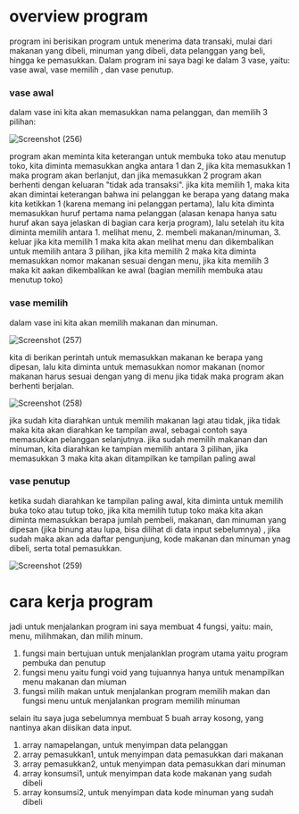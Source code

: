 # overview program
program ini berisikan program untuk menerima data transaki, mulai dari makanan yang dibeli, minuman yang dibeli, data pelanggan yang beli, hingga ke pemasukkan.
Dalam program ini saya bagi ke dalam 3 vase, yaitu: vase awal, vase memilih , dan vase penutup.

### vase awal 
dalam vase ini kita akan memasukkan nama pelanggan, dan memilih 3 pilihan:

![Screenshot (256)](https://user-images.githubusercontent.com/123804483/218241433-55801cf6-1dd5-4dac-9a89-7a2fbb85961b.png)

program akan meminta kita keterangan untuk membuka toko atau menutup toko, kita diminta memasukkan angka antara 1 dan 2, jika kita memasukkan 1 maka program akan berlanjut, dan jika memasukkan 2 program akan berhenti dengan keluaran "tidak ada transaksi".
jika kita memilih 1, maka kita akan dimintai keterangan bahwa ini pelanggan ke berapa yang datang maka kita ketikkan 1 (karena memang ini pelanggan pertama), lalu kita diminta memasukkan huruf pertama nama pelanggan (alasan kenapa hanya satu huruf akan saya jelaskan di bagian cara kerja program), lalu setelah itu kita diminta memilih antara 1. melihat menu, 2. membeli makanan/minuman, 3. keluar
jika kita memilih 1 maka kita akan melihat menu dan dikembalikan untuk memilih antara 3 pilihan, jika kita memilih 2 maka kita diminta memasukkan nomor makanan sesuai dengan menu, jika kita memilih 3 maka kit aakan dikembalikan ke awal (bagian memilih membuka atau menutup toko)

### vase memilih
dalam vase ini kita akan memilih makanan dan minuman.

![Screenshot (257)](https://user-images.githubusercontent.com/123804483/218244509-30cac6e5-97d2-4f16-a33a-9c7593b0134b.png)

kita di berikan perintah untuk memasukkan makanan ke berapa yang dipesan, lalu kita diminta untuk memasukkan nomor makanan (nomor makanan harus sesuai dengan yang di menu jika tidak maka program akan berhenti berjalan.

![Screenshot (258)](https://user-images.githubusercontent.com/123804483/218244519-6cd8c606-6203-44c2-8415-c5d739a84ddb.png)

jika sudah kita diarahkan untuk memilih makanan lagi atau tidak, jika tidak maka kita akan diarahkan ke tampilan awal, sebagai contoh saya memasukkan pelanggan selanjutnya.
jika sudah memilih makanan dan minuman, kita diarahkan ke tampian memilih antara 3 pilihan, jika memasukkan 3 maka kita akan ditampilkan ke tampilan paling awal

### vase penutup
ketika sudah diarahkan ke tampilan paling awal, kita diminta untuk memilih buka toko atau tutup toko, jika kita memilih tutup toko maka kita akan diminta memasukkan berapa jumlah pembeli, makanan, dan minuman yang dipesan (jika binung  atau lupa, bisa dilihat di data input sebelumnya) , jika sudah maka akan ada daftar pengunjung, kode makanan dan minuman ynag dibeli, serta total pemasukkan.

![Screenshot (259)](https://user-images.githubusercontent.com/123804483/218245378-c17f2064-a4d0-4e59-a90d-a84ff78ba2ac.png)

# cara kerja program
jadi untuk menjalankan program ini saya membuat 4 fungsi, yaitu: main, menu, milihmakan, dan milih minum.
1. fungsi main bertujuan untuk menjalanklan program utama yaitu program pembuka dan penutup
2. fungsi menu yaitu fungi void yang tujuannya hanya untuk menampilkan menu makanan dan miuman
3. fungsi milih makan untuk menjalankan program memilih makan dan fungsi menu untuk menjalankan program memilih minuman

selain itu saya juga sebelumnya membuat 5 buah array kosong, yang nantinya akan diisikan data input.
1. array namapelangan, untuk menyimpan data pelanggan
2. array pemasukkan1, untuk menyimpan data pemasukkan dari makanan
3. array pemasukkan2, untuk menyimpan data pemasukkan dari minuman
4. array konsumsi1, untuk menyimpan data kode makanan yang sudah dibeli
5. array konsumsi2, untuk menyimpan data kode minuman yang sudah dibeli 


